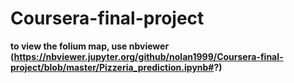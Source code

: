 # Coursera-final-project
**to view the folium map, use nbviewer (https://nbviewer.jupyter.org/github/nolan1999/Coursera-final-project/blob/master/Pizzeria_prediction.ipynb#?)**
